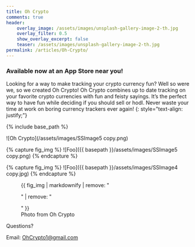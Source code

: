```yaml
---
title: Oh Crypto
comments: true
header:
    overlay_image: /assets/images/unsplash-gallery-image-2-th.jpg
    overlay_filter: 0.5
    show_overlay_excerpt: false
    teaser: /assets/images/unsplash-gallery-image-2-th.jpg
permalink: /articles/Oh-Crypto/
---
```



### Available now at an App Store near you!

Looking for a way to make tracking your crypto currency fun? Well so were we, so we created Oh Crypto! Oh Crypto combines up to date tracking on your favorite crypto currencies with fun and feisty sayings. It’s the perfect way to have fun while deciding if you should sell or hodl. Never waste your time at work on boring currency trackers ever again!
{: style="text-align: justify;"}


{% include base_path %}

![Oh Crypto](/assets/images/SSImage5 copy.png)

{% capture fig_img %}
![Foo]({{ basepath }}/assets/images/SSImage5 copy.png)
{% endcapture %}

{% capture fig_img %}
![Foo]({{ basepath }}/assets/images/SSImage4 copy.jpg)
{% endcapture %}

<figure>
  {{ fig_img | markdownify | remove: "<p>" | remove: "</p>" }}
  <figcaption>Photo from Oh Crypto</figcaption>
</figure>

Questions?

Email: OhCrypto1@gmail.com
